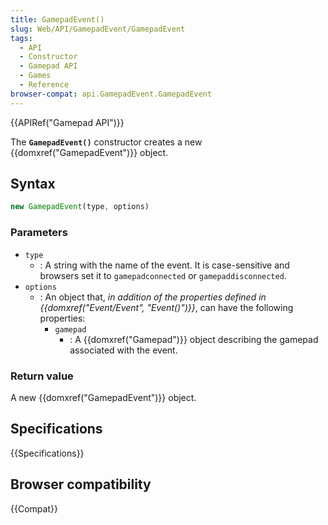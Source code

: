 ```yaml
---
title: GamepadEvent()
slug: Web/API/GamepadEvent/GamepadEvent
tags:
  - API
  - Constructor
  - Gamepad API
  - Games
  - Reference
browser-compat: api.GamepadEvent.GamepadEvent
---
```

{{APIRef("Gamepad API")}}

The **`GamepadEvent()`** constructor creates a new {{domxref("GamepadEvent")}} object.

## Syntax

```js
new GamepadEvent(type, options)
```

### Parameters

- `type`
  - : A string with the name of the event.
    It is case-sensitive and browsers set it to `gamepadconnected` or `gamepaddisconnected`.
- `options`
  - : An object that, _in addition of the properties defined in {{domxref("Event/Event", "Event()")}}_, can have the following properties:
    - `gamepad`
      - : A {{domxref("Gamepad")}} object describing the gamepad associated with the event.

### Return value

A new {{domxref("GamepadEvent")}} object.

## Specifications

{{Specifications}}

## Browser compatibility

{{Compat}}
